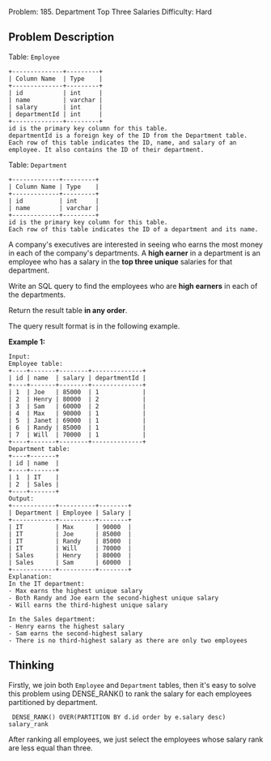 Problem: 185. Department Top Three Salaries
Difficulty: Hard

## Problem Description
Table: `Employee`
```
+--------------+---------+
| Column Name  | Type    |
+--------------+---------+
| id           | int     |
| name         | varchar |
| salary       | int     |
| departmentId | int     |
+--------------+---------+
id is the primary key column for this table.
departmentId is a foreign key of the ID from the Department table.
Each row of this table indicates the ID, name, and salary of an employee. It also contains the ID of their department.
```

Table: `Department`
```
+-------------+---------+
| Column Name | Type    |
+-------------+---------+
| id          | int     |
| name        | varchar |
+-------------+---------+
id is the primary key column for this table.
Each row of this table indicates the ID of a department and its name.
```

A company's executives are interested in seeing who earns the most money in each of the company's departments. A **high earner** in a department is an employee who has a salary in the **top three unique** salaries for that department.

Write an SQL query to find the employees who are **high earners** in each of the departments.

Return the result table **in any order**.

The query result format is in the following example.

**Example 1:**
```
Input: 
Employee table:
+----+-------+--------+--------------+
| id | name  | salary | departmentId |
+----+-------+--------+--------------+
| 1  | Joe   | 85000  | 1            |
| 2  | Henry | 80000  | 2            |
| 3  | Sam   | 60000  | 2            |
| 4  | Max   | 90000  | 1            |
| 5  | Janet | 69000  | 1            |
| 6  | Randy | 85000  | 1            |
| 7  | Will  | 70000  | 1            |
+----+-------+--------+--------------+
Department table:
+----+-------+
| id | name  |
+----+-------+
| 1  | IT    |
| 2  | Sales |
+----+-------+
Output: 
+------------+----------+--------+
| Department | Employee | Salary |
+------------+----------+--------+
| IT         | Max      | 90000  |
| IT         | Joe      | 85000  |
| IT         | Randy    | 85000  |
| IT         | Will     | 70000  |
| Sales      | Henry    | 80000  |
| Sales      | Sam      | 60000  |
+------------+----------+--------+
Explanation: 
In the IT department:
- Max earns the highest unique salary
- Both Randy and Joe earn the second-highest unique salary
- Will earns the third-highest unique salary

In the Sales department:
- Henry earns the highest salary
- Sam earns the second-highest salary
- There is no third-highest salary as there are only two employees
```

## Thinking
Firstly, we join both `Employee` and `Department` tables, then it's easy to solve this problem using DENSE_RANK() to rank the salary for each employees partitioned by department.

```sql!
 DENSE_RANK() OVER(PARTITION BY d.id order by e.salary desc) salary_rank
```

After ranking all employees, we just select the employees whose salary rank are less equal than three.

